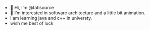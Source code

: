 - 👋 Hi, I’m @fatisource
- 👀 I’m interested in software architecture and a little bit animation.
- i am learning java and c++ in universty.
- wish me best of luck
<!---
fatisource/fatisource is a ✨ special ✨ repository because its `README.md` (this file) appears on your GitHub profile.
You can click the Preview link to take a look at your changes.
--->
